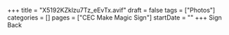 +++
title = "X5192KZklzu7Tz_eEvTx.avif"
draft = false
tags = ["Photos"]
categories = []
pages = ["CEC Make Magic Sign"]
startDate = ""
+++
Sign Back
